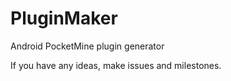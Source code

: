PluginMaker
===========

Android PocketMine plugin generator


If you have any ideas, make issues and milestones.
